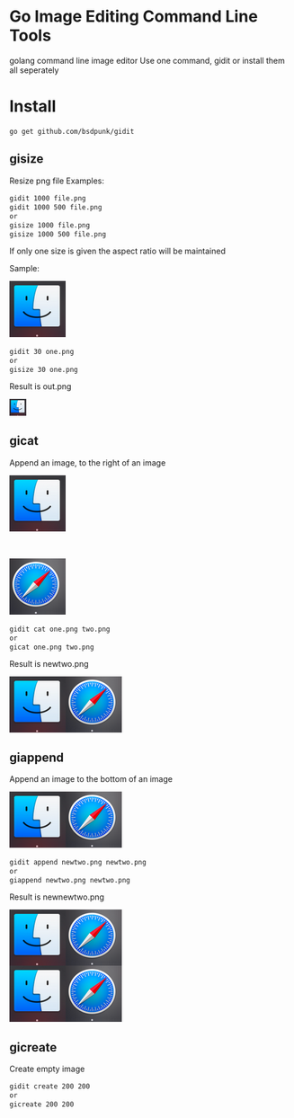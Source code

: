 # Go Image Editing Command Line Tools
golang command line image editor
Use one command, gidit or install them all seperately

# Install

```
go get github.com/bsdpunk/gidit
```


## gisize
Resize png file
Examples:
```
gidit 1000 file.png
gidit 1000 500 file.png
or
gisize 1000 file.png
gisize 1000 500 file.png
```
If only one size is given the aspect ratio will be maintained

Sample:

![out](one.png)

```
gidit 30 one.png
or
gisize 30 one.png
```

Result is out.png

![newone](newone.png)


## gicat
Append an image, to the right of an image


![one](one.png)


<br />


![two](two.png)



```
gidit cat one.png two.png
or
gicat one.png two.png
```
Result is newtwo.png 


![newtwo](newtwo.png)

## giappend
Append an image to the bottom of an image

![newtwo](newtwo.png)

```
gidit append newtwo.png newtwo.png
or
giappend newtwo.png newtwo.png
```

Result is newnewtwo.png

![newnewtwo](newnewtwo.png)


## gicreate
Create empty image


```
gidit create 200 200
or
gicreate 200 200
```
